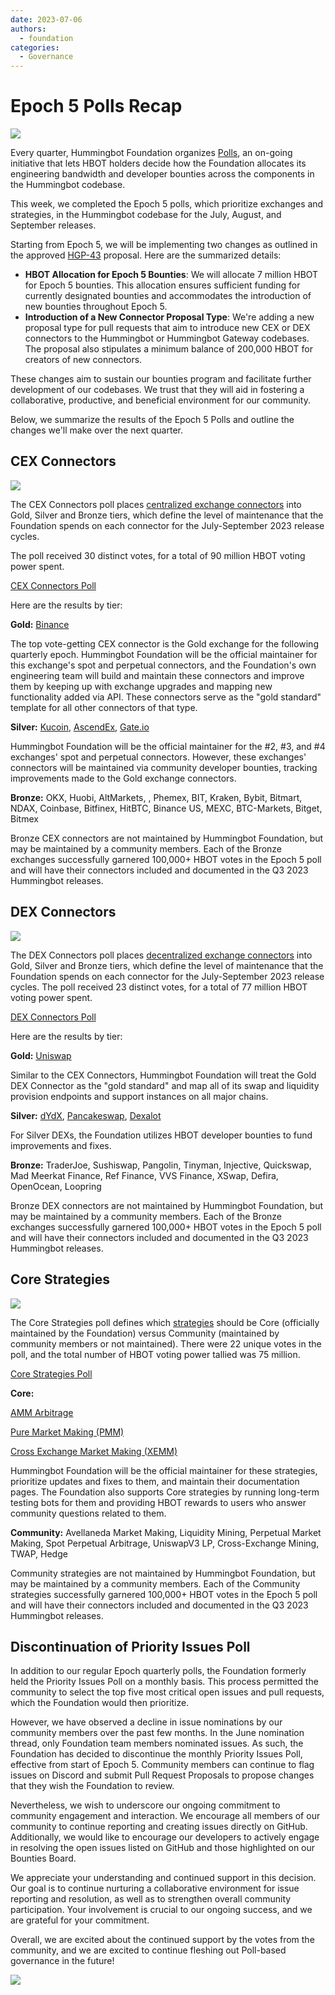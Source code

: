 ```yaml
---
date: 2023-07-06
authors:
  - foundation
categories:
  - Governance
---
```


# Epoch 5 Polls Recap

![](./1.png)

Every quarter, Hummingbot Foundation organizes [Polls](https://hummingbot.org/governance/polls/), an on-going initiative that lets HBOT holders decide how the Foundation allocates its engineering bandwidth and developer bounties across the components in the Hummingbot codebase.

This week, we completed the Epoch 5 polls, which prioritize exchanges and strategies, in the Hummingbot codebase for the July, August, and September releases.

<!-- more -->

Starting from Epoch 5, we will be implementing two changes as outlined in the approved [HGP-43](https://snapshot.org/?ref=blog.hummingbot.org#/hbot.eth/proposal/0x63958a27907ef6efa072fc92566f91bcf5df7491523ffcc64ecb47f270df9bcd) proposal. Here are the summarized details:

- **HBOT Allocation for Epoch 5 Bounties**: We will allocate 7 million HBOT for Epoch 5 bounties. This allocation ensures sufficient funding for currently designated bounties and accommodates the introduction of new bounties throughout Epoch 5.
- **Introduction of a New Connector Proposal Type**: We're adding a new proposal type for pull requests that aim to introduce new CEX or DEX connectors to the Hummingbot or Hummingbot Gateway codebases. The proposal also stipulates a minimum balance of 200,000 HBOT for creators of new connectors.

These changes aim to sustain our bounties program and facilitate further development of our codebases. We trust that they will aid in fostering a collaborative, productive, and beneficial environment for our community.

Below, we summarize the results of the Epoch 5 Polls and outline the changes we'll make over the next quarter.

## CEX Connectors

![](./CEX-Connectors-Epoch-5.png)

The CEX Connectors poll places [centralized exchange connectors](https://hummingbot.org/cex-connectors/) into Gold, Silver and Bronze tiers, which define the level of maintenance that the Foundation spends on each connector for the July-September 2023 release cycles.

The poll received 30 distinct votes, for a total of 90 million HBOT voting power spent.

[CEX Connectors Poll](https://snapshot.org/?ref=blog.hummingbot.org#/hbot.eth/proposal/0x231e942b5f23b406d409f2b12319891ab3c92605e367f75e56015061e905d56e)

Here are the results by tier:

**Gold:** [Binance](https://www.binance.com/en/register?ref=FQQNNGCD)

The top vote-getting CEX connector is the Gold exchange for the following quarterly epoch. Hummingbot Foundation will be the official maintainer for this exchange's spot and perpetual connectors, and the Foundation's own engineering team will build and maintain these connectors and improve them by keeping up with exchange upgrades and mapping new functionality added via API. These connectors serve as the "gold standard" template for all other connectors of that type.

**Silver:** [Kucoin](https://www.kucoin.com/ucenter/signup?rcode=272KvRf), [AscendEx](https://ascendex.com/register?inviteCode=UEIXNXKW), [Gate.io](https://www.gate.io/signup/5868285)

Hummingbot Foundation will be the official maintainer for the #2, #3, and #4 exchanges' spot and perpetual connectors. However, these exchanges' connectors will be maintained via community developer bounties, tracking improvements made to the Gold exchange connectors.

**Bronze:** OKX, Huobi, AltMarkets, , Phemex, BIT, Kraken, Bybit, Bitmart, NDAX, Coinbase, Bitfinex, HitBTC, Binance US, MEXC, BTC-Markets, Bitget, Bitmex

Bronze CEX connectors are not maintained by Hummingbot Foundation, but may be maintained by a community members. Each of the Bronze exchanges successfully garnered 100,000+ HBOT votes in the Epoch 5 poll and will have their connectors included and documented in the Q3 2023 Hummingbot releases.

## DEX Connectors

![](./3.png)

The DEX Connectors poll places [decentralized exchange connectors](https://hummingbot.org/gateway/) into Gold, Silver and Bronze tiers, which define the level of maintenance that the Foundation spends on each connector for the July-September 2023 release cycles. The poll received 23 distinct votes, for a total of 77 million HBOT voting power spent.

[DEX Connectors Poll](https://snapshot.org/?ref=blog.hummingbot.org#/hbot.eth/proposal/0x70299258a513ab4fb7ad4dd106947fd017848470fc8ce63ba4eb41b91d0d755c)

Here are the results by tier:

**Gold:** [Uniswap](https://uniswap.org/?ref=hummingbot.org)

Similar to the CEX Connectors, Hummingbot Foundation will treat the Gold DEX Connector as the "gold standard" and map all of its swap and liquidity provision endpoints and support instances on all major chains.

**Silver:** [dYdX](https://dydx.exchange/?ref=blog.hummingbot.org), [Pancakeswap](https://pancakeswap.finance/?ref=blog.hummingbot.org), [Dexalot](https://app.dexalot.com/trade/?ref=blog.hummingbot.org)

For Silver DEXs, the Foundation utilizes HBOT developer bounties to fund improvements and fixes.

**Bronze:** TraderJoe, Sushiswap, Pangolin, Tinyman, Injective, Quickswap, Mad Meerkat Finance, Ref Finance, VVS Finance,  XSwap, Defira, OpenOcean, Loopring

Bronze DEX connectors are not maintained by Hummingbot Foundation, but may be maintained by a community members. Each of the Bronze exchanges successfully garnered 100,000+ HBOT votes in the Epoch 5 poll and will have their connectors included and documented in the Q3 2023 Hummingbot releases.

## Core Strategies

![](./4.png)

The Core Strategies poll defines which [strategies](https://hummingbot.org/strategies/) should be Core (officially maintained by the Foundation) versus Community (maintained by community members or not maintained). There were 22 unique votes in the poll, and the total number of HBOT voting power tallied was 75 million.

[Core Strategies Poll](https://snapshot.org/?ref=blog.hummingbot.org#/hbot.eth/proposal/0x65f6af77e8731827c0f19251b2c6e0346230205fe3c6e34294b3981dfb0f3f77)

**Core:**

[AMM Arbitrage](https://hummingbot.org/strategies/amm-arbitrage/)

[Pure Market Making (PMM)](https://hummingbot.org/strategies/pure-market-making/)

[Cross Exchange Market Making (XEMM)](https://hummingbot.org/strategies/cross-exchange-market-making/)

Hummingbot Foundation will be the official maintainer for these strategies, prioritize updates and fixes to them, and maintain their documentation pages. The Foundation also supports Core strategies by running long-term testing bots for them and providing HBOT rewards to users who answer community questions related to them.

**Community:** Avellaneda Market Making, Liquidity Mining, Perpetual Market Making, Spot Perpetual Arbitrage, UniswapV3 LP, Cross-Exchange Mining, TWAP, Hedge

Community strategies are not maintained by Hummingbot Foundation, but may be maintained by a community members. Each of the Community strategies successfully garnered 100,000+ HBOT votes in the Epoch 5 poll and will have their connectors included and documented in the Q3 2023 Hummingbot releases.

## Discontinuation of Priority Issues Poll

In addition to our regular Epoch quarterly polls, the Foundation formerly held the Priority Issues Poll on a monthly basis. This process permitted the community to select the top five most critical open issues and pull requests, which the Foundation would then prioritize.

However, we have observed a decline in issue nominations by our community members over the past few months. In the June nomination thread, only Foundation team members nominated issues. As such, the Foundation has decided to discontinue the monthly Priority Issues Poll, effective from start of Epoch 5. Community members can continue to flag issues on Discord and submit Pull Request Proposals to propose changes that they wish the Foundation to review.

Nevertheless, we wish to underscore our ongoing commitment to community engagement and interaction. We encourage all members of our community to continue reporting and creating issues directly on GitHub. Additionally, we would like to encourage our developers to actively engage in resolving the open issues listed on GitHub and those highlighted on our Bounties Board.

We appreciate your understanding and continued support in this decision. Our goal is to continue nurturing a collaborative environment for issue reporting and resolution, as well as to strengthen overall community participation. Your involvement is crucial to our ongoing success, and we are grateful for your commitment.

Overall, we are excited about the continued support by the votes from the community, and we are excited to continue fleshing out Poll-based governance in the future!

![](./teamwork-business-human-resources-2.jpg)